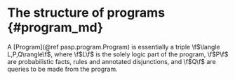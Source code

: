 # The structure of programs {#program_md}

A [Program](@ref pasp.program.Program) is essentially a triple \f$\langle L,P,Q\rangle\f$, where
\f$L\f$ is the solely logic part of the program, \f$P\f$ are probabilistic facts, rules and
annotated disjunctions, and \f$Q\f$ are queries to be made from the program.
